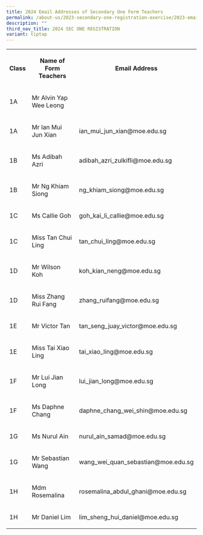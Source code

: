 ```yaml
---
title: 2024 Email Addresses of Secondary One Form Teachers
permalink: /about-us/2023-secondary-one-registration-exercise/2023-email-addresses-of-sec-one-form-teachers/
description: ""
third_nav_title: 2024 SEC ONE REGISTRATION
variant: tiptap
---
```

<table><tbody><tr><th rowspan="1" colspan="1"><p>Class</p></th><th rowspan="1" colspan="3"><p>Name of Form Teachers</p></th><th rowspan="1" colspan="1"><p>Email Address</p></th></tr><tr><td rowspan="1" colspan="1"><p>1A</p></td><td rowspan="1" colspan="3"><p>Mr Alvin Yap Wee Leong</p></td><td rowspan="1" colspan="1"><p></p></td></tr><tr><td rowspan="1" colspan="1"><p>1A</p></td><td rowspan="1" colspan="3"><p>Mr Ian Mui Jun Xian</p></td><td rowspan="1" colspan="1"><p>ian_mui_jun_xian@moe.edu.sg</p></td></tr><tr><td rowspan="1" colspan="1"><p>1B</p></td><td rowspan="1" colspan="3"><p>Ms Adibah Azri</p></td><td rowspan="1" colspan="1"><p>adibah_azri_zulkifli@moe.edu.sg</p></td></tr><tr><td rowspan="1" colspan="1"><p>1B</p></td><td rowspan="1" colspan="3"><p>Mr Ng Khiam Siong</p></td><td rowspan="1" colspan="1"><p>ng_khiam_siong@moe.edu.sg</p></td></tr><tr><td rowspan="1" colspan="1"><p>1C</p></td><td rowspan="1" colspan="3"><p>Ms Callie Goh</p></td><td rowspan="1" colspan="1"><p>goh_kai_li_callie@moe.edu.sg</p></td></tr><tr><td rowspan="1" colspan="1"><p>1C</p></td><td rowspan="1" colspan="3"><p>Miss Tan Chui Ling</p></td><td rowspan="1" colspan="1"><p>tan_chui_ling@moe.edu.sg</p></td></tr><tr><td rowspan="1" colspan="1"><p>1D</p></td><td rowspan="1" colspan="3"><p>Mr Wilson Koh</p></td><td rowspan="1" colspan="1"><p>koh_kian_neng@moe.edu.sg</p></td></tr><tr><td rowspan="1" colspan="1"><p>1D</p></td><td rowspan="1" colspan="3"><p>Miss Zhang Rui Fang</p></td><td rowspan="1" colspan="1"><p>zhang_ruifang@moe.edu.sg</p></td></tr><tr><td rowspan="1" colspan="1"><p>1E</p></td><td rowspan="1" colspan="3"><p>Mr Victor Tan</p></td><td rowspan="1" colspan="1"><p>tan_seng_juay_victor@moe.edu.sg</p></td></tr><tr><td rowspan="1" colspan="1"><p>1E</p></td><td rowspan="1" colspan="3"><p>Miss Tai Xiao Ling</p></td><td rowspan="1" colspan="1"><p>tai_xiao_ling@moe.edu.sg</p></td></tr><tr><td rowspan="1" colspan="1"><p>1F</p></td><td rowspan="1" colspan="3"><p>Mr Lui Jian Long</p></td><td rowspan="1" colspan="1"><p>lui_jian_long@moe.edu.sg</p></td></tr><tr><td rowspan="1" colspan="1"><p>1F</p></td><td rowspan="1" colspan="3"><p>Ms Daphne Chang</p></td><td rowspan="1" colspan="1"><p>daphne_chang_wei_shin@moe.edu.sg</p></td></tr><tr><td rowspan="1" colspan="1"><p>1G</p></td><td rowspan="1" colspan="3"><p>Ms Nurul Ain</p></td><td rowspan="1" colspan="1"><p>nurul_ain_samad@moe.edu.sg</p></td></tr><tr><td rowspan="1" colspan="1"><p>1G</p></td><td rowspan="1" colspan="3"><p>Mr Sebastian Wang</p></td><td rowspan="1" colspan="1"><p>wang_wei_quan_sebastian@moe.edu.sg</p></td></tr><tr><td rowspan="1" colspan="1"><p>1H</p></td><td rowspan="1" colspan="3"><p>Mdm Rosemalina</p></td><td rowspan="1" colspan="1"><p>rosemalina_abdul_ghani@moe.edu.sg</p></td></tr><tr><td rowspan="1" colspan="1"><p>1H</p></td><td rowspan="1" colspan="3"><p>Mr Daniel Lim</p></td><td rowspan="1" colspan="1"><p>lim_sheng_hui_daniel@moe.edu.sg</p></td></tr></tbody></table><p></p>